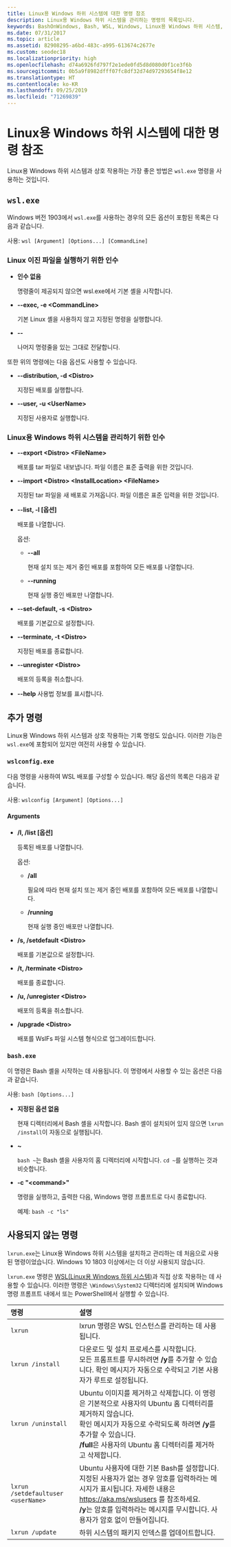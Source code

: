 ```yaml
---
title: Linux용 Windows 하위 시스템에 대한 명령 참조
description: Linux용 Windows 하위 시스템을 관리하는 명령의 목록입니다.
keywords: BashOnWindows, Bash, WSL, Windows, Linux용 Windows 하위 시스템, Windows 하위 시스템, Ubuntu
ms.date: 07/31/2017
ms.topic: article
ms.assetid: 82908295-a6bd-483c-a995-613674c2677e
ms.custom: seodec18
ms.localizationpriority: high
ms.openlocfilehash: d74a6926fd797f2e1ede0fd5d8d080d0f1ce3f6b
ms.sourcegitcommit: 0b5a9f8982dfff07fc8df32d74d97293654f8e12
ms.translationtype: HT
ms.contentlocale: ko-KR
ms.lasthandoff: 09/25/2019
ms.locfileid: "71269839"
---
```

# <a name="command-reference-for-windows-subsystem-for-linux"></a>Linux용 Windows 하위 시스템에 대한 명령 참조

Linux용 Windows 하위 시스템과 상호 작용하는 가장 좋은 방법은 `wsl.exe` 명령을 사용하는 것입니다. 


## `wsl.exe`

Windows 버전 1903에서 `wsl.exe`를 사용하는 경우의 모든 옵션이 포함된 목록은 다음과 같습니다.

사용: `wsl [Argument] [Options...] [CommandLine]`

### <a name="arguments-for-running-linux-binaries"></a>Linux 이진 파일을 실행하기 위한 인수

* **인수 없음**

  명령줄이 제공되지 않으면 wsl.exe에서 기본 셸을 시작합니다.

* **--exec, -e \<CommandLine>**
  
  기본 Linux 셸을 사용하지 않고 지정된 명령을 실행합니다.

* **--**
  
  나머지 명령줄을 있는 그대로 전달합니다.

또한 위의 명령에는 다음 옵션도 사용할 수 있습니다.

* **--distribution, -d \<Distro>**

  지정된 배포를 실행합니다.

* **--user, -u \<UserName>**

  지정된 사용자로 실행합니다.

### <a name="arguments-for-managing-windows-subsystem-for-linux"></a>Linux용 Windows 하위 시스템을 관리하기 위한 인수

* **--export \<Distro> \<FileName>**
  
  배포를 tar 파일로 내보냅니다. 파일 이름은 표준 출력을 위한 것입니다.

* **--import \<Distro> \<InstallLocation> \<FileName>**
  
  지정된 tar 파일을 새 배포로 가져옵니다. 파일 이름은 표준 입력을 위한 것입니다.

* **--list, -l [옵션]**
  
  배포를 나열합니다.

  옵션:
  * **--all**
      
    현재 설치 또는 제거 중인 배포를 포함하여 모든 배포를 나열합니다.

  * **--running**
      
    현재 실행 중인 배포만 나열합니다.

* **--set-default, -s \<Distro>**
  
  배포를 기본값으로 설정합니다.

* **--terminate, -t \<Distro>**
  
  지정된 배포를 종료합니다.

* **--unregister \<Distro>**
  
  배포의 등록을 취소합니다.
   
* **--help** 사용법 정보를 표시합니다.

## <a name="additional-commands"></a>추가 명령

Linux용 Windows 하위 시스템과 상호 작용하는 기록 명령도 있습니다. 이러한 기능은 `wsl.exe`에 포함되어 있지만 여전히 사용할 수 있습니다. 

### `wslconfig.exe`

다음 명령을 사용하여 WSL 배포를 구성할 수 있습니다. 해당 옵션의 목록은 다음과 같습니다.

사용: `wslconfig [Argument] [Options...]`

#### <a name="arguments"></a>Arguments
* **/l, /list [옵션]**
  
  등록된 배포를 나열합니다.
  
  옵션:
    * **/all**
    
      필요에 따라 현재 설치 또는 제거 중인 배포를 포함하여 모든 배포를 나열합니다.

    * **/running**
      
      현재 실행 중인 배포만 나열합니다.

* **/s, /setdefault \<Distro>**
  
  배포를 기본값으로 설정합니다.

* **/t, /terminate \<Distro>**
  
  배포를 종료합니다.

* **/u, /unregister \<Distro>**
  
  배포의 등록을 취소합니다.
   
* **/upgrade \<Distro>**
  
  배포를 WslFs 파일 시스템 형식으로 업그레이드합니다.

### `bash.exe`

이 명령은 Bash 셸을 시작하는 데 사용됩니다. 이 명령에서 사용할 수 있는 옵션은 다음과 같습니다.

사용: `bash [Options...]`

* **지정된 옵션 없음**
  
  현재 디렉터리에서 Bash 셸을 시작합니다. Bash 셸이 설치되어 있지 않으면 `lxrun /install`이 자동으로 실행됩니다.

* **~**
  
  `bash ~`는 Bash 셸을 사용자의 홈 디렉터리에 시작합니다.  `cd ~`를 실행하는 것과 비슷합니다.

* **-c "\<command>"**
  
  명령을 실행하고, 출력한 다음, Windows 명령 프롬프트로 다시 종료합니다.
    
  예제: `bash -c "ls"`

## <a name="deprecated-commands"></a>사용되지 않는 명령

`lxrun.exe`는 Linux용 Windows 하위 시스템을 설치하고 관리하는 데 처음으로 사용된 명령이었습니다. Windows 10 1803 이상에서는 더 이상 사용되지 않습니다.

`lxrun.exe` 명령은 [WSL(Linux용 Windows 하위 시스템)](https://msdn.microsoft.com/en-us/commandline/wsl/faq#what-windows-subsystem-for-linux-wsl-)과 직접 상호 작용하는 데 사용할 수 있습니다.  이러한 명령은 `\Windows\System32` 디렉터리에 설치되며 Windows 명령 프롬프트 내에서 또는 PowerShell에서 실행할 수 있습니다.

| 명령                     | 설명                     |
|:----------------------------|:---------------------------|
| `lxrun`                     | lxrun 명령은 WSL 인스턴스를 관리하는 데 사용됩니다. |
| `lxrun /install`            | 다운로드 및 설치 프로세스를 시작합니다. <br/> 모든 프롬프트를 무시하려면 **/y**를 추가할 수 있습니다.  확인 메시지가 자동으로 수락되고 기본 사용자가 루트로 설정됩니다.          |
| `lxrun /uninstall`          | Ubuntu 이미지를 제거하고 삭제합니다.  이 명령은 기본적으로 사용자의 Ubuntu 홈 디렉터리를 제거하지 않습니다. <br/> 확인 메시지가 자동으로 수락되도록 하려면 **/y**를 추가할 수 있습니다. <br/>**/full**은 사용자의 Ubuntu 홈 디렉터리를 제거하고 삭제합니다.         |
| `lxrun /setdefaultuser <userName>`     | Ubuntu 사용자에 대한 기본 Bash를 설정합니다. 지정된 사용자가 없는 경우 암호를 입력하라는 메시지가 표시됩니다.  자세한 내용은 https://aka.ms/wslusers 를 참조하세요. <br/> **/y**는 암호를 입력하라는 메시지를 무시합니다.  사용자가 암호 없이 만들어집니다.|
| `lxrun /update`            | 하위 시스템의 패키지 인덱스를 업데이트합니다.          |

